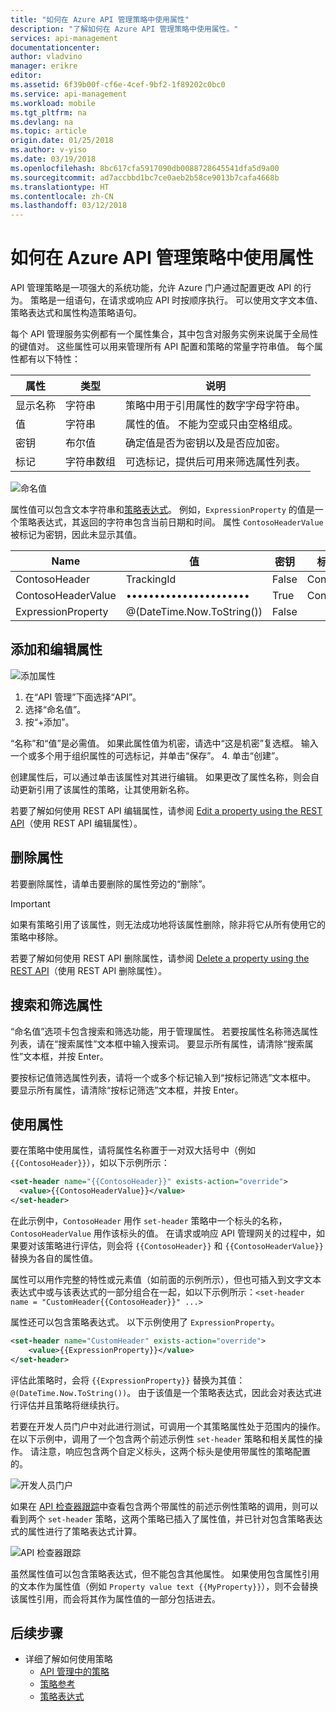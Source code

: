 ```yaml
---
title: "如何在 Azure API 管理策略中使用属性"
description: "了解如何在 Azure API 管理策略中使用属性。"
services: api-management
documentationcenter: 
author: vladvino
manager: erikre
editor: 
ms.assetid: 6f39b00f-cf6e-4cef-9bf2-1f89202c0bc0
ms.service: api-management
ms.workload: mobile
ms.tgt_pltfrm: na
ms.devlang: na
ms.topic: article
origin.date: 01/25/2018
ms.author: v-yiso
ms.date: 03/19/2018
ms.openlocfilehash: 8bc617cfa5917090db0088728645541dfa5d9a00
ms.sourcegitcommit: ad7accbbd1bc7ce0aeb2b58ce9013b7cafa4668b
ms.translationtype: HT
ms.contentlocale: zh-CN
ms.lasthandoff: 03/12/2018
---
```

# <a name="how-to-use-properties-in-azure-api-management-policies"></a>如何在 Azure API 管理策略中使用属性
API 管理策略是一项强大的系统功能，允许 Azure 门户通过配置更改 API 的行为。 策略是一组语句，在请求或响应 API 时按顺序执行。 可以使用文字文本值、策略表达式和属性构造策略语句。 

每个 API 管理服务实例都有一个属性集合，其中包含对服务实例来说属于全局性的键值对。 这些属性可以用来管理所有 API 配置和策略的常量字符串值。 每个属性都有以下特性：

| 属性 | 类型 | 说明 |
| --- | --- | --- |
| 显示名称 |字符串 |策略中用于引用属性的数字字母字符串。 |
| 值 |字符串 |属性的值。 不能为空或只由空格组成。 |
| 密钥 |布尔值 |确定值是否为密钥以及是否应加密。 |
| 标记 |字符串数组 |可选标记，提供后可用来筛选属性列表。 |

![命名值](./media/api-management-howto-properties/named-values.png)

属性值可以包含文本字符串和[策略表达式](https://msdn.microsoft.com/library/azure/dn910913.aspx)。 例如，`ExpressionProperty` 的值是一个策略表达式，其返回的字符串包含当前日期和时间。 属性 `ContosoHeaderValue` 被标记为密钥，因此未显示其值。

| Name | 值 | 密钥 | 标记 |
| --- | --- | --- | --- |
| ContosoHeader |TrackingId |False |Contoso |
| ContosoHeaderValue |•••••••••••••••••••••• |True |Contoso |
| ExpressionProperty |@(DateTime.Now.ToString()) |False | |

## <a name="to-add-and-edit-a-property"></a>添加和编辑属性

![添加属性](./media/api-management-howto-properties/add-property.png)

1. 在“API 管理”下面选择“API”。
2. 选择“命名值”。
3. 按“+添加”。

  “名称”和“值”是必需值。 如果此属性值为机密，请选中“这是机密”复选框。 输入一个或多个用于组织属性的可选标记，并单击“保存”。
4. 单击“创建”。

创建属性后，可以通过单击该属性对其进行编辑。 如果更改了属性名称，则会自动更新引用了该属性的策略，让其使用新名称。

若要了解如何使用 REST API 编辑属性，请参阅 [Edit a property using the REST API](https://msdn.microsoft.com/library/azure/mt651775.aspx#Patch)（使用 REST API 编辑属性）。

## <a name="to-delete-a-property"></a>删除属性

若要删除属性，请单击要删除的属性旁边的“删除”。

> [!IMPORTANT]
> 如果有策略引用了该属性，则无法成功地将该属性删除，除非将它从所有使用它的策略中移除。
> 
> 

若要了解如何使用 REST API 删除属性，请参阅 [Delete a property using the REST API](https://msdn.microsoft.com/library/azure/mt651775.aspx#Delete)（使用 REST API 删除属性）。

## <a name="to-search-and-filter-properties"></a>搜索和筛选属性

“命名值”选项卡包含搜索和筛选功能，用于管理属性。 若要按属性名称筛选属性列表，请在“搜索属性”文本框中输入搜索词。 要显示所有属性，请清除“搜索属性”文本框，并按 Enter。

要按标记值筛选属性列表，请将一个或多个标记输入到“按标记筛选”文本框中。 要显示所有属性，请清除“按标记筛选”文本框，并按 Enter。

## <a name="to-use-a-property"></a>使用属性

要在策略中使用属性，请将属性名称置于一对双大括号中（例如 `{{ContosoHeader}}`），如以下示例所示：

```xml
<set-header name="{{ContosoHeader}}" exists-action="override">
  <value>{{ContosoHeaderValue}}</value>
</set-header>
```

在此示例中，`ContosoHeader` 用作 `set-header` 策略中一个标头的名称，`ContosoHeaderValue` 用作该标头的值。 在请求或响应 API 管理网关的过程中，如果要对该策略进行评估，则会将 `{{ContosoHeader}}` 和 `{{ContosoHeaderValue}}` 替换为各自的属性值。

属性可以用作完整的特性或元素值（如前面的示例所示），但也可插入到文字文本表达式中或与该表达式的一部分组合在一起，如以下示例所示：`<set-header name = "CustomHeader{{ContosoHeader}}" ...>`

属性还可以包含策略表达式。 以下示例使用了 `ExpressionProperty`。

```xml
<set-header name="CustomHeader" exists-action="override">
    <value>{{ExpressionProperty}}</value>
</set-header>
```

评估此策略时，会将 `{{ExpressionProperty}}` 替换为其值：`@(DateTime.Now.ToString())`。 由于该值是一个策略表达式，因此会对表达式进行评估并且策略将继续执行。

若要在开发人员门户中对此进行测试，可调用一个其策略属性处于范围内的操作。 在以下示例中，调用了一个包含两个前述示例性 `set-header` 策略和相关属性的操作。 请注意，响应包含两个自定义标头，这两个标头是使用带属性的策略配置的。

![开发人员门户][api-management-send-results]

如果在 [API 检查器跟踪](./api-management-howto-api-inspector.md)中查看包含两个带属性的前述示例性策略的调用，则可以看到两个 `set-header` 策略，这两个策略已插入了属性值，并已针对包含策略表达式的属性进行了策略表达式计算。

![API 检查器跟踪][api-management-api-inspector-trace]

虽然属性值可以包含策略表达式，但不能包含其他属性。 如果使用包含属性引用的文本作为属性值（例如 `Property value text {{MyProperty}}`），则不会替换该属性引用，而会将其作为属性值的一部分包括进去。

## <a name="next-steps"></a>后续步骤
* 详细了解如何使用策略
  * [API 管理中的策略](./api-management-howto-policies.md)
  * [策略参考](https://msdn.microsoft.com/library/azure/dn894081.aspx)
  * [策略表达式](https://msdn.microsoft.com/library/azure/dn910913.aspx)

[api-management-send-results]: ./media/api-management-howto-properties/api-management-send-results.png
[api-management-properties-filter]: ./media/api-management-howto-properties/api-management-properties-filter.png
[api-management-api-inspector-trace]: ./media/api-management-howto-properties/api-management-api-inspector-trace.png

